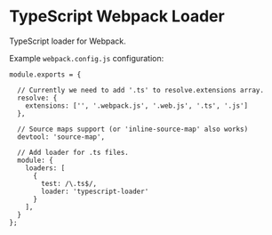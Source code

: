 # TypeScript Webpack Loader

TypeScript loader for Webpack.

Example `webpack.config.js` configuration:

    module.exports = {

      // Currently we need to add '.ts' to resolve.extensions array.
      resolve: {
        extensions: ['', '.webpack.js', '.web.js', '.ts', '.js']
      },

      // Source maps support (or 'inline-source-map' also works)
      devtool: 'source-map',

      // Add loader for .ts files.
      module: {
        loaders: [
          {
            test: /\.ts$/,
            loader: 'typescript-loader'
          }
        ],
      }
    };
